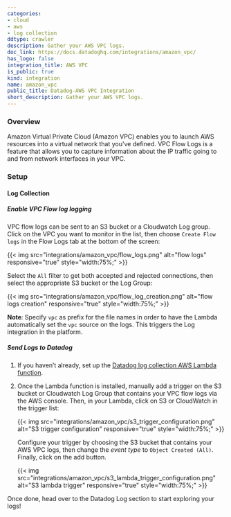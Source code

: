 ```yaml
---
categories:
- cloud
- aws
- log collection
ddtype: crawler
description: Gather your AWS VPC logs.
doc_link: https://docs.datadoghq.com/integrations/amazon_vpc/
has_logo: false
integration_title: AWS VPC
is_public: true
kind: integration
name: amazon_vpc
public_title: Datadog-AWS VPC Integration
short_description: Gather your AWS VPC logs.
---
```


### Overview

Amazon Virtual Private Cloud (Amazon VPC) enables you to launch AWS resources into a virtual network that you've defined. VPC Flow Logs is a feature that allows you to capture information about the IP traffic going to and from network interfaces in your VPC.

### Setup

#### Log Collection

##### Enable VPC Flow log logging

VPC flow logs can be sent to an S3 bucket or a Cloudwatch Log group. Click on the VPC you want to monitor in the list, then choose `Create Flow logs` in the Flow Logs tab at the bottom of the screen:

{{< img src="integrations/amazon_vpc/flow_logs.png" alt="flow logs" responsive="true" style="width:75%;" >}}

Select the `All` filter to get both accepted and rejected connections, then select the appropriate S3 bucket or the Log Group: 

{{< img src="integrations/amazon_vpc/flow_log_creation.png" alt="flow logs creation" responsive="true" style="width:75%;" >}}

**Note**: Specify `vpc` as prefix for the file names in order to have the Lambda automatically set the `vpc` source on the logs. This triggers the Log integration in the platform.

##### Send Logs to Datadog

1. If you haven’t already, set up the [Datadog log collection AWS Lambda function][1].

2. Once the Lambda function is installed, manually add a trigger on the S3 bucket or Cloudwatch Log Group that contains your VPC flow logs via the AWS console. Then, in your Lambda, click on S3 or CloudWatch in the trigger list:

    {{< img src="integrations/amazon_vpc/s3_trigger_configuration.png" alt="S3 trigger configuration" responsive="true" style="width:75%;" >}}

    Configure your trigger by choosing the S3 bucket that contains your AWS VPC logs, then change the *event type* to `Object Created (All)`. Finally, click on the add button.

    {{< img src="integrations/amazon_vpc/s3_lambda_trigger_configuration.png" alt="S3 lambda trigger" responsive="true" style="width:75%;" >}}

Once done, head over to the Datadog Log section to start exploring your logs!

[1]: https://docs.datadoghq.com/integrations/amazon_web_services/#create-a-new-lambda-function
